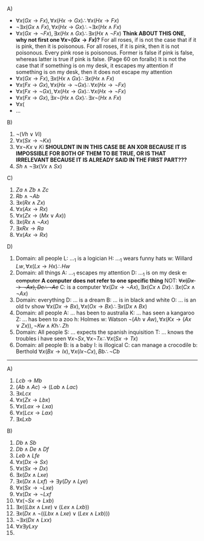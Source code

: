 A)
- $\forall x (Gx \rightarrow Fx), \forall x (Hx \rightarrow Gx) \therefore \forall x (Hx \rightarrow Fx)$
- $\neg \exists x (Gx \land Fx), \forall x (Hx \rightarrow Gx) \therefore \neg \exists x (Hx \land Fx)$
- $\forall x (Gx \rightarrow \neg Fx), \exists x (Hx \land Gx) \therefore \exists x (Hx \land \neg Fx)$ **Think ABOUT THIS ONE, why not first one $\forall x \neg (Gx \rightarrow Fx)$?**
	For all roses, if is not the case that if it is pink, then it is poisonous. 
	For all roses, if it is pink, then it is not poisonous.
		Every pink rose is poisonous.
	Former is false if pink is false, whereas latter is true if pink is false.
		(Page 60 on forallx)
	It is not the case that if something is on my desk, it escapes my attention
	if something is on my desk, then it does not escape my attention
- $\forall x (Gx \rightarrow Fx), \exists x (Hx \land Gx) \therefore \exists x (Hx \land Fx)$
- $\forall x (Fx \rightarrow Gx), \forall x (Hx \rightarrow \neg Gx) \therefore \forall x (Hx \rightarrow \neg Fx)$
- $\forall x (Fx \rightarrow \neg Gx), \forall x (Hx \rightarrow Gx) \therefore \forall x (Hx \rightarrow \neg Fx)$
- $\forall x (Fx \rightarrow Gx), \exists x \neg (Hx \land Gx) \therefore \exists x \neg (Hx \land Fx)$
- $\forall x ($
- ...

B)
1. $\neg (Vh \lor Vi)$
2. $\forall x (Sx \rightarrow \neg Kx)$
3. $\forall x \neg Kx \lor Ki$ **SHOULDNT IN IN THIS CASE BE AN XOR BECAUSE IT IS IMPOSSIBLE FOR BOTH OF THEM TO BE TRUE, OR IS THAT IRRELEVANT BECAUSE IT IS ALREADY SAID IN THE FIRST PART???**
4. $Sh \land \neg \exists x (Vx \land Sx)$

C)
1. $Za \land Zb \land Zc$
2. $Rb \land \neg Ab$
3. $\exists x (Rx \land Zx)$
4. $\forall x (Ax \rightarrow Rx)$
5. $\forall x (Zx \rightarrow (Mx \lor Ax))$
6. $\exists x (Rx \land \neg Ax)$
7. $\exists x Rx \rightarrow Ra$
8. $\forall x (Ax \rightarrow Rx)$

D)
1. Domain: all people
	L: ...$_1$ is a logician
	H: ...$_1$ wears funny hats
	w: Willard
	$Lw, \forall x (Lx \rightarrow Hx) \therefore Hw$
2. Domain: all things
	A: ...$_1$ escapes my attention
	D: ...$_1$ is on my desk
	~~c: computer~~ **A computer does not refer to one specific thing**
	NOT: ~~$\forall x (Dx \rightarrow \neg Ax), Dc \therefore \neg Ac$~~
	C: is a computer
	$\forall x (Dx \rightarrow \neg Ax), \exists x (Cx \land Dx) \therefore \exists x (Cx \land \neg Ax)$
3. Domain: everything
	D: ... is a dream
	B: ... is in black and white
	O: ... is an old tv show
	$\forall x (Dx \rightarrow Bx), \forall x (Ox \rightarrow Bx) \therefore \exists x (Dx \land Bx)$
4. Domain: all people
	A: ... has been to australia
	K: ... has seen a kangaroo
	Z: ... has been to a zoo
	h: Holmes
	w: Watson
	$\neg (Ah \lor Aw), \forall x (Kx \rightarrow (Ax \lor Zx)), \neg Kw \land Kh \therefore Zh$
5. Domain: All people
	S: ... expects the spanish inquisition
	T: ... knows the troubles i have seen
	$\forall x \neg Sx, \forall x \neg Tx \therefore \forall x (Sx \rightarrow Tx)$ 
6. Domain: all people
	B: is a baby
	I: is illogical
	C: can manage a crocodile
	b: Berthold
	$\forall x (Bx \rightarrow Ix), \forall x (Ix \neg Cx), Bb \therefore \neg Cb$

---
A)
1. $Lcb \rightarrow Mb$
2. $(Ab \land Ac) \rightarrow (Lab \land Lac)$
3. $\exists x Lcx$
4. $\forall x (Zx \rightarrow Lbx)$
5. $\forall x (Lax \rightarrow Lxa)$
6. $\forall x (Lcx \rightarrow Lax)$
7. $\exists x Lxb$

B)
1. $Db \land Sb$
2. $Db \land De \land Df$
3. $Leb \land Lfe$
4. $\forall x (Dx \rightarrow Sx)$
5. $\forall x (Sx \rightarrow Dx)$
6. $\exists x (Dx \land Lxe)$
7. $\exists x (Dx \land Lxf) \rightarrow \exists y (Dy \land Lye)$
8. $\forall x (Sx \rightarrow \neg Lxe)$
9. $\forall x (Dx \rightarrow \neg Lxf$
10. $\forall x (\neg Sx \rightarrow Lxb)$
11. $\exists x((Lbx \land Lxe) \lor (Lex \land Lxb))$
12. $\exists x (Dx \land \neg ((Lbx \land Lxe) \lor (Lex \land Lxb)))$
13. $\neg \exists x (Dx \land Lxx)$
14. $\forall x \exists y Lxy$
15. 